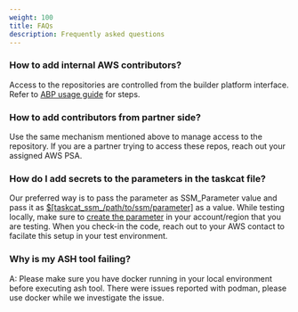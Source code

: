 ```yaml
---
weight: 100
title: FAQs
description: Frequently asked questions
---
```


### How to add internal AWS contributors? 

Access to the repositories are controlled from the builder platform interface. Refer to [ABP usage guide](https://yet-to-be-built) for steps.

### How to add contributors from partner side?

Use the same mechanism mentioned above to manage access to the repository. If you are a partner trying to access these repos, reach out your assigned AWS PSA.

### How do I add secrets to the parameters in the taskcat file?

Our preferred way is to pass the parameter as SSM_Parameter value and pass it as [$[taskcat_ssm_/path/to/ssm/parameter]](https://aws-ia.github.io/taskcat/docs/usage/PSUEDO_PARAMETERS/) as a value. While testing locally, make sure to [create the parameter](https://docs.aws.amazon.com/systems-manager/latest/userguide/systems-manager-parameter-store.html) in your account/region that you are testing. When you check-in the code, reach out to your AWS contact to facilate this setup in your test environment. 

### Why is my ASH tool failing?

A: Please make sure you have docker running in your local environment before executing ash tool. There were issues reported with podman, please use docker while we investigate the issue.



